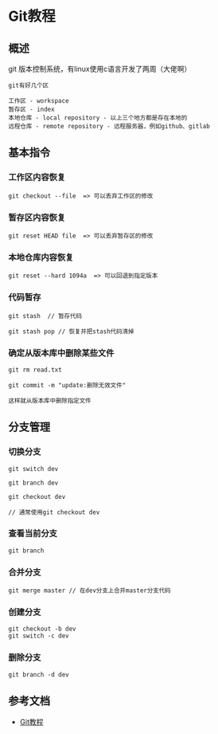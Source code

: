# Git教程
## 概述
git 版本控制系统，有linux使用c语言开发了两周（大佬啊）<br>

```$xslt
git有好几个区

工作区 - workspace
暂存区 - index
本地仓库 - local repository - 以上三个地方都是存在本地的
远程仓库 - remote repository - 远程服务器，例如github、gitlab
```
## 基本指令
### 工作区内容恢复
```$xslt
git checkout --file  => 可以丢弃工作区的修改
```

### 暂存区内容恢复
```$xslt
git reset HEAD file  => 可以丢弃暂存区的修改
```

### 本地仓库内容恢复
```$xslt
git reset --hard 1094a  => 可以回退到指定版本
```

### 代码暂存
```$xslt
git stash  // 暂存代码

git stash pop // 恢复并把stash代码清掉
```

### 确定从版本库中删除某些文件
```$xslt
git rm read.txt 

git commit -m "update:删除无效文件"

这样就从版本库中删除指定文件
```

## 分支管理
### 切换分支
```$xslt
git switch dev

git branch dev

git checkout dev

// 通常使用git checkout dev
```
### 查看当前分支
```$xslt
git branch
```
### 合并分支
```$xslt
git merge master // 在dev分支上合并master分支代码
```
### 创建分支
```$xslt
git checkout -b dev
git switch -c dev
```
### 删除分支
```$xslt
git branch -d dev
```

## 参考文档

* [Git教程](https://www.liaoxuefeng.com/wiki/896043488029600)
